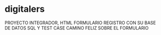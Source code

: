 # digitalers
 PROYECTO INTEGRADOR, HTML FORMULARIO REGISTRO CON SU BASE DE DATOS SQL Y TEST CASE CAMINO FELIZ SOBRE EL FORMULARIO
